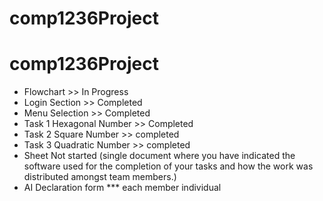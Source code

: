 # comp1236Project
# comp1236Project
- Flowchart >> In Progress 
- Login Section >> Completed
- Menu Selection >> Completed
- Task 1 Hexagonal Number >> Completed
- Task 2 Square Number >> completed
- Task 3 Quadratic Number >> completed
- Sheet Not started (single document where you have indicated the software used for the completion of your tasks and how the work was distributed amongst team members.)
- AI Declaration form *** each member individual
